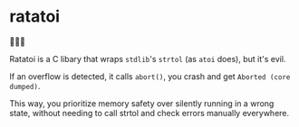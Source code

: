 # ratatoi

🐀🥄🍲

Ratatoi is a C libary that wraps `stdlib`'s `strtol` (as `atoi` does), but it's evil. 

If an overflow is detected, it calls `abort()`, you crash and get `Aborted (core dumped)`.

This way, you prioritize memory safety over silently running in a wrong state, without needing to call strtol and check errors manually everywhere.
